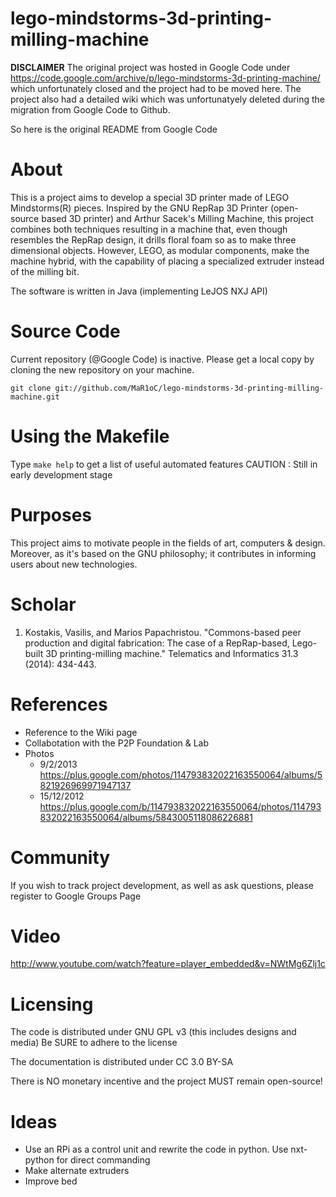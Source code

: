 lego-mindstorms-3d-printing-milling-machine
===========================================

**DISCLAIMER** The original project was hosted in Google Code under https://code.google.com/archive/p/lego-mindstorms-3d-printing-machine/ which unfortunately closed and the project had to be moved here. The project also had a detailed wiki which was unfortunatyely deleted during the migration from Google Code to Github. 

So here is the original README from Google Code

# About
This is a project aims to develop a special 3D printer made of LEGO Mindstorms(R) pieces. Inspired by the GNU RepRap 3D Printer (open-source based 3D printer) and Arthur Sacek's Milling Machine, this project combines both techniques resulting in a machine that, even though resembles the RepRap design, it drills floral foam so as to make three dimensional objects. However, LEGO, as modular components, make the machine hybrid, with the capability of placing a specialized extruder instead of the milling bit.

The software is written in Java (implementing LeJOS NXJ API)

# Source Code
Current repository (@Google Code) is inactive. Please get a local copy by cloning the new repository on your machine.
```
git clone git://github.com/MaR1oC/lego-mindstorms-3d-printing-milling-machine.git
```

# Using the Makefile
Type `make help` to get a list of useful automated features CAUTION : Still in early development stage

# Purposes

This project aims to motivate people in the fields of art, computers & design. Moreover, as it's based on the GNU philosophy; it contributes in informing users about new technologies.

# Scholar

 1. Kostakis, Vasilis, and Marios Papachristou. "Commons-based peer production and digital fabrication: The case of a RepRap-based, Lego-built 3D printing-milling machine." Telematics and Informatics 31.3 (2014): 434-443.

# References
 * Reference to the Wiki page
 * Collabotation with the P2P Foundation & Lab
 * Photos
    * 9/2/2013 https://plus.google.com/photos/114793832022163550064/albums/5821926969971947137
    * 15/12/2012 https://plus.google.com/b/114793832022163550064/photos/114793832022163550064/albums/5843005118086226881

# Community
If you wish to track project development, as well as ask questions, please register to Google Groups Page

# Video
http://www.youtube.com/watch?feature=player_embedded&v=NWtMg6Zlj1c 

# Licensing
The code is distributed under GNU GPL v3 (this includes designs and media) Be SURE to adhere to the license

The documentation is distributed under CC 3.0 BY-SA

There is NO monetary incentive and the project MUST remain open-source!

# Ideas
 * Use an RPi as a control unit and rewrite the code in python. Use nxt-python for direct commanding
 * Make alternate extruders
 * Improve bed
